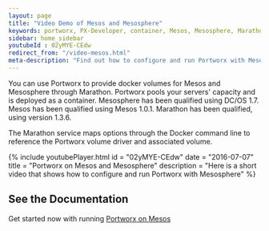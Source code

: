 ```yaml
---
layout: page
title: "Video Demo of Mesos and Mesosphere"
keywords: portworx, PX-Developer, container, Mesos, Mesosphere, Marathon, storage
sidebar: home_sidebar
youtubeId : 02yMYE-CEdw
redirect_from: "/video-mesos.html"
meta-description: "Find out how to configure and run Portworx with Mesosphere. Use Portworx to provide docker volumes for Mesos through Marathon today!"
---
```


You can use Portworx to provide docker volumes for Mesos and Mesosphere through Marathon. Portworx pools your servers' capacity and is deployed as a container. Mesosphere has been qualified using DC/OS 1.7.   Mesos has been qualified using Mesos 1.0.1.   Marathon has been qualified, using version 1.3.6.

The Marathon service maps options through the Docker command line to reference the Portworx volume driver and associated volume.

{%
    include youtubePlayer.html
    id = "02yMYE-CEdw"
    date = "2016-07-07"
    title = "Portworx on Mesos and Mesosphere"
    description = "Here is a short video that shows how to configure and run Portworx with Mesosphere"
%}


## See the Documentation
Get started now with running [Portworx on Mesos](/scheduler/mesosphere-dcos/install.html)
